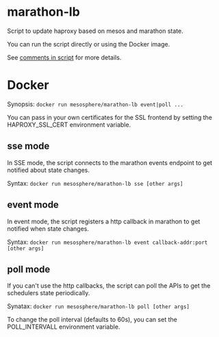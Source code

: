 # marathon-lb
Script to update haproxy based on mesos and marathon state.

You can run the script directly or using the Docker image.

See [comments in script](marathon-update-haproxy.py) for more details.

# Docker
Synopsis: `docker run mesosphere/marathon-lb event|poll ...`

You can pass in your own certificates for the SSL frontend by setting
the HAPROXY_SSL_CERT environment variable.

## sse mode
In SSE mode, the script connects to the marathon events endpoint to get
notified about state changes.

Syntax: `docker run mesosphere/marathon-lb sse [other args]`

## event mode
In event mode, the script registers a http callback in marathon to get
notified when state changes.

Syntax: `docker run mesosphere/marathon-lb event callback-addr:port [other args]`

## poll mode
If you can't use the http callbacks, the script can poll the APIs to get
the schedulers state periodically.

Synatax: `docker run mesosphere/marathon-lb poll [other args]`

To change the poll interval (defaults to 60s), you can set the POLL_INTERVALL
environment variable.
